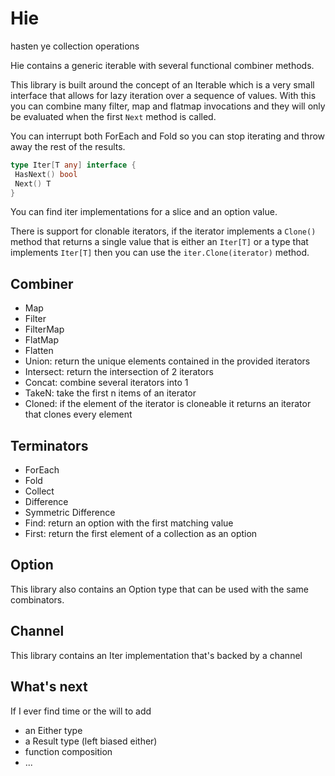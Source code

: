 # Hie

hasten ye collection operations

Hie contains a generic iterable with several functional combiner methods.

This library is built around the concept of an Iterable which is a very small interface that allows for 
lazy iteration over a sequence of values.  With this you can combine many filter, map and flatmap invocations and they will only be evaluated when the first `Next` method is called.

You can interrupt both ForEach and Fold so you can stop iterating and throw away the rest of the results.

```go
type Iter[T any] interface {
 HasNext() bool
 Next() T
}
```

You can find iter implementations for a slice and an option value.

There is support for clonable iterators, if the iterator implements a `Clone()` method that returns a single value that is either an `Iter[T]` or a type that implements `Iter[T]` then you can use the `iter.Clone(iterator)` method.

## Combiner

* Map
* Filter
* FilterMap
* FlatMap
* Flatten
* Union: return the unique elements contained in the provided iterators
* Intersect: return the intersection of 2 iterators
* Concat: combine several iterators into 1
* TakeN: take the first n items of an iterator
* Cloned: if the element of the iterator is cloneable it returns an iterator that clones every element

## Terminators

* ForEach
* Fold
* Collect
* Difference
* Symmetric Difference
* Find: return an option with the first matching value
* First: return the first element of a collection as an option

## Option 

This library also contains an Option type that can be used with the same combinators.

## Channel

This library contains an Iter implementation that's backed by a channel

## What's next

If I ever find time or the will to add

* an Either type
* a Result type (left biased either)
* function composition
* ...
